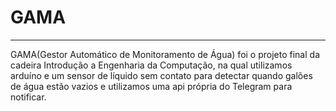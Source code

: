 # GAMA
***
GAMA(Gestor Automático de Monitoramento de Água) foi o projeto final da cadeira Introdução a Engenharia da Computação, na qual utilizamos arduíno e um sensor de líquido sem contato para detectar quando galões de água estão vazios e utilizamos uma api própria do Telegram para notificar. 
